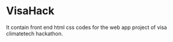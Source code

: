 # VisaHack
It contain front end html css codes for the web app project of visa climatetech hackathon. 
